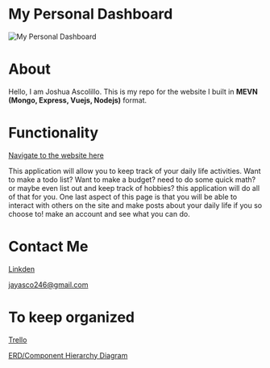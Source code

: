 # My Personal Dashboard

![My Personal Dashboard]()

# About

Hello, I am Joshua Ascolillo. This is my repo for the website I built in **MEVN (Mongo, Express, Vuejs, Nodejs)** format. 

# Functionality

[Navigate to the website here]()

This application will allow you to keep track of your daily life activities. Want to make a todo list? Want to make a budget? need to do some quick math? or maybe even list out and keep track of hobbies? this application will do all of that for you. One last aspect of this page is that you will be able to interact with others on the site and make posts about your daily life if you so choose to! make an account and see what you can do.

# Contact Me

[Linkden](https://www.linkedin.com/in/joshuaascolillo/)

jayasco246@gmail.com


# To keep organized

[Trello](https://trello.com/b/LwFWE1B0/mydashboardapp)

[ERD/Component Hierarchy Diagram](https://lucid.app/lucidchart/abc24575-ae5a-4626-abfc-adea16c5e759/edit?beaconFlowId=B36D93025E5ABE9F&invitationId=inv_dac126b2-63d9-4005-b7d2-709b71585a88&page=0_0#)






